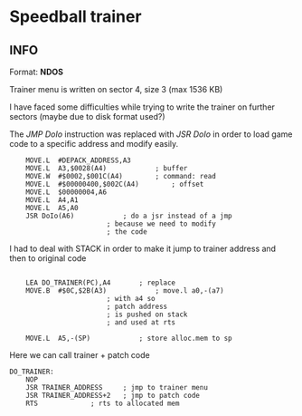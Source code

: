 # Speedball trainer
## INFO
Format: **NDOS**

Trainer menu is written on sector 4, size 3 (max 1536 KB)

I have faced some difficulties while trying to write the trainer on further sectors (maybe due to disk format used?)

The _JMP DoIo_ instruction was replaced with _JSR DoIo_ in order to load game code to a specific address and modify easily. 
```
	MOVE.L	#DEPACK_ADDRESS,A3
	MOVE.L	A3,$0028(A4)			; buffer
	MOVE.W	#$0002,$001C(A4)		; command: read
	MOVE.L	#$00000400,$002C(A4)		; offset
	MOVE.L	$00000004,A6
	MOVE.L	A4,A1
	MOVE.L	A5,A0
	JSR	DoIo(A6)			; do a jsr instead of a jmp
						; because we need to modify
						; the code

```

I had to deal with STACK in order to make it jump to trainer address and then to original code

```

	LEA	DO_TRAINER(PC),A4		; replace
	MOVE.B	#$0C,$2B(A3)			; move.l a0,-(a7)
						; with a4 so 
						; patch address
						; is pushed on stack
						; and used at rts
						
	MOVE.L	A5,-(SP)			; store alloc.mem to sp

```

Here we can call trainer + patch code

```
DO_TRAINER:
	NOP
	JSR	TRAINER_ADDRESS		; jmp to trainer menu
	JSR	TRAINER_ADDRESS+2	; jmp to patch code
	RTS				; rts to allocated mem
```
